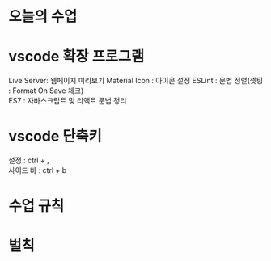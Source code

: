 # 오늘의 수업

# vscode 확장 프로그램
Live Server: 웹페이지 미리보기
Material Icon : 아이콘 설정
ESLint : 문법 정렬(셋팅 : Format On Save 체크)   
ES7 : 자바스크립트 및 리액트 문법 정리   

# vscode 단축키
설정 : ctrl + ,   
사이드 바 : ctrl + b   


# 수업 규칙

# 벌칙


